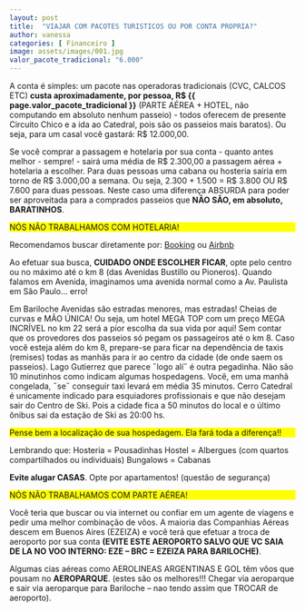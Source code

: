 ```yaml
---
layout: post
title:  "VIAJAR COM PACOTES TURISTICOS OU POR CONTA PROPRIA?"
author: vanessa
categories: [ Financeiro ]
image: assets/images/001.jpg
valor_pacote_tradicional: "6.000"
---
```


A conta é simples: um pacote nas operadoras tradicionais (CVC, CALCOS ETC) **custa aproximadamente, por pessoa, R$ {{ page.valor_pacote_tradicional }}** (PARTE AÉREA + HOTEL, não computando em absoluto nenhum passeio) - todos oferecem de presente Circuito Chico e a ida ao Catedral, pois são os passeios mais baratos). 
Ou seja, para um casal você gastará: R$ 12.000,00.

Se você comprar a passagem e hotelaria por sua conta - quanto antes melhor - sempre! - sairá uma média de R$ 2.300,00 a passagem aérea + hotelaria a escolher. Para duas pessoas uma cabana ou hosteria sairia em torno de R$ 3.000,00 a semana. Ou seja, 2.300 + 1.500 = R$ 3.800 OU R$ 7.600 para duas pessoas. Neste caso uma diferença ABSURDA para poder ser aproveitada para a comprados passeios que **NÃO SÃO, em absoluto, BARATINHOS**.

<p style="background-color: yellow;">NÓS NÃO TRABALHAMOS COM HOTELARIA!</p> 
Recomendamos buscar diretamente por:  <a href="http://www.booking.com" target="_blank">Booking</a> ou <a href="http://www.airbnb.com.br"  target="_blank">Airbnb</a>  

Ao efetuar sua busca, **CUIDADO ONDE ESCOLHER FICAR**, opte pelo centro ou no máximo até o km 8 (das Avenidas Bustillo ou Pioneros). 
Quando falamos em Avenida, imaginamos uma avenida normal como a Av. Paulista em São Paulo... erro! 

Em Bariloche Avenidas são estradas menores, mas estradas! Cheias de curvas e MÃO ÚNICA! Ou seja, um hotel MEGA TOP com um preço MEGA INCRÍVEL no km 22 será a pior escolha da sua vida por aqui!
Sem contar que os provedores dos passeios só pegam os passageiros até o km 8. 
Caso você esteja além do km 8, prepare-se para ficar na dependência de taxis (remises) todas as manhãs para ir ao centro da cidade (de onde saem os passeios).
Lago Gutierrez que parece ˝logo alí˝ é outra pegadinha. Não são 10 minutinhos como indicam algumas hospedagens. Você, em uma manhã congelada, ˝se˝ conseguir taxi levará em média 35 minutos. 
Cerro Catedral é unicamente indicado para esquiadores profissionais e que não desejam sair do Centro de Ski. Pois a cidade fica a 50 minutos do local e o último ônibus sai da estação de Ski as 20:00 hs.

<p style="background-color: yellow;">Pense bem a localização de sua hospedagem. Ela fará toda a diferença!!</p> 

Lembrando que:
Hosteria = Pousadinhas
Hostel = Albergues (com quartos compartilhados ou individuais)
Bungalows = Cabanas

**Evite alugar CASAS**. Opte por apartamentos! (questão de segurança)

<p style="background-color: yellow;">NÓS NÃO TRABALHAMOS COM PARTE AÉREA!</p>

Você teria que buscar ou via internet ou confiar em um agente de viagens e pedir uma melhor combinação de vôos.
A maioria das Companhias Aéreas descem em Buenos Aires (EZEIZA) e você terá que efetuar a troca de aeroporto por sua conta **(EVITE ESTE AEROPORTO SALVO QUE VC SAIA DE LA NO VOO INTERNO: EZE – BRC = EZEIZA PARA BARILOCHE)**.

Algumas cias aéreas como AEROLINEAS ARGENTINAS E GOL têm vôos que pousam no **AEROPARQUE**. (estes são os melhores!!! Chegar via aeroparque e sair via aeroparque para Bariloche – nao tendo assim que TROCAR de aeroporto).
